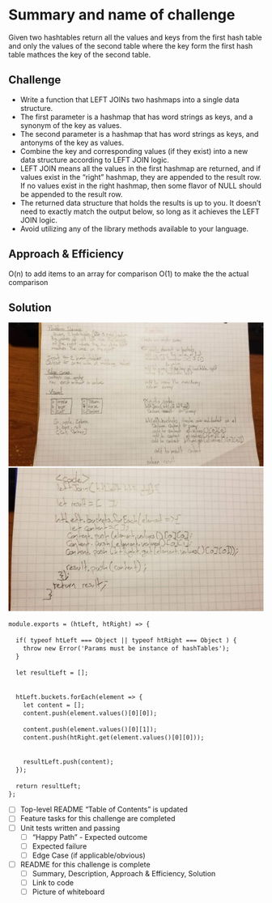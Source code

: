 # Summary and name of challenge
Given two hashtables return all the values and keys from the first hash table and only the values of the second table where the key form the first hash table mathces the key of the second table.

## Challenge
* Write a function that LEFT JOINs two hashmaps into a single data structure.
* The first parameter is a hashmap that has word strings as keys, and a synonym of the key as values.
* The second parameter is a hashmap that has word strings as keys, and antonyms of the key as values.
* Combine the key and corresponding values (if they exist) into a new data structure according to LEFT JOIN logic.
* LEFT JOIN means all the values in the first hashmap are returned, and if values exist in the “right” hashmap, they are appended to the result row. If no values exist in the right hashmap, then some flavor of NULL should be appended to the result row.
* The returned data structure that holds the results is up to you. It doesn’t need to exactly match the output below, so long as it achieves the LEFT JOIN logic.
* Avoid utilizing any of the library methods available to your language.

## Approach & Efficiency
O(n) to add items to an array for comparison
O(1) to make the the actual comparison

## Solution
![](./assets/leftJoin.jpg)
![](./assets/leftJoin2.jpg)
```Js
module.exports = (htLeft, htRight) => {

  if( typeof htLeft === Object || typeof htRight === Object ) {
    throw new Error('Params must be instance of hashTables');
  }

  let resultLeft = [];


  htLeft.buckets.forEach(element => {
    let content = [];
    content.push(element.values()[0][0]);

    content.push(element.values()[0][1]);
    content.push(htRight.get(element.values()[0][0]));


    resultLeft.push(content);
  });

  return resultLeft;
};
```

 - [ ] Top-level README “Table of Contents” is updated
 - [ ] Feature tasks for this challenge are completed
 - [ ] Unit tests written and passing
     - [ ] “Happy Path” - Expected outcome
     - [ ] Expected failure
     - [ ] Edge Case (if applicable/obvious)
 - [ ] README for this challenge is complete
     - [ ] Summary, Description, Approach & Efficiency, Solution
     - [ ] Link to code
     - [ ] Picture of whiteboard